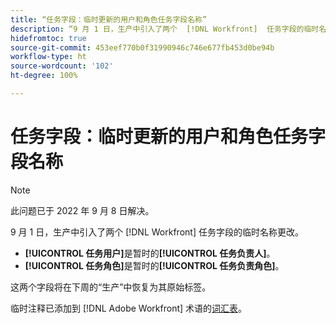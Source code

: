 ```yaml
---
title: “任务字段：临时更新的用户和角色任务字段名称”
description: “9 月 1 日，生产中引入了两个  [!DNL Workfront]  任务字段的临时名称更改。”
hidefromtoc: true
source-git-commit: 453eef770b0f31990946c746e677fb453d0be94b
workflow-type: ht
source-wordcount: '102'
ht-degree: 100%

---
```



# 任务字段：临时更新的用户和角色任务字段名称

>[!NOTE]
>
>此问题已于 2022 年 9 月 8 日解决。

9 月 1 日，生产中引入了两个 [!DNL Workfront] 任务字段的临时名称更改。

* **[!UICONTROL 任务用户]**&#x200B;是暂时的&#x200B;**[!UICONTROL 任务负责人]**。
* **[!UICONTROL 任务角色]**&#x200B;是暂时的&#x200B;**[!UICONTROL 任务负责角色]**。

这两个字段将在下周的“生产”中恢复为其原始标签。

临时注释已添加到  [!DNL Adobe Workfront]  术语的[词汇表](https://experienceleague.adobe.com/docs/workfront/using/basics/workfront-terminology-glossary.html)。
